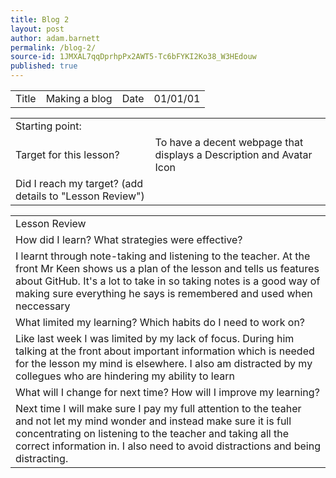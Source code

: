 ```yaml
---
title: Blog 2
layout: post
author: adam.barnett
permalink: /blog-2/
source-id: 1JMXAL7qqDprhpPx2AWT5-Tc6bFYKI2Ko38_W3HEdouw
published: true
---
```

<table>
  <tr>
    <td>Title</td>
    <td>Making a blog</td>
    <td>Date</td>
    <td>01/01/01</td>
  </tr>
</table>


<table>
  <tr>
    <td>Starting point:</td>
    <td></td>
  </tr>
  <tr>
    <td>Target for this lesson?</td>
    <td>To have a decent webpage that displays a Description and Avatar Icon</td>
  </tr>
  <tr>
    <td>Did I reach my target? 
(add details to "Lesson Review")</td>
    <td> </td>
  </tr>
</table>


<table>
  <tr>
    <td>Lesson Review</td>
  </tr>
  <tr>
    <td>How did I learn? What strategies were effective? </td>
  </tr>
  <tr>
    <td>I learnt through note-taking and listening to the teacher. At the front Mr Keen shows us a plan of the lesson and tells us features about GitHub. It's a lot to take in so taking notes is a good way of making sure everything he says is remembered and used when neccessary</td>
  </tr>
  <tr>
    <td>What limited my learning? Which habits do I need to work on? </td>
  </tr>
  <tr>
    <td>Like last week I was limited by my lack of focus. During him talking at the front about important information which is needed for the lesson my mind is elsewhere. I also am distracted by my collegues who are hindering my ability to learn</td>
  </tr>
  <tr>
    <td>What will I change for next time? How will I improve my learning?</td>
  </tr>
  <tr>
    <td>Next time I will make sure I pay my full attention to the teaher and not let my mind wonder and instead make sure it is full concentrating on listening to the teacher and taking all the correct information in. I also need to avoid distractions and being distracting.</td>
  </tr>
</table>


